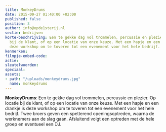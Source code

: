 ```yaml
---
title: MonkeyDrums
date: 2015-09-27 01:40:00 +02:00
published: false
position: 3
author: info@opde1sterij.nl
sectie: bedrijven
korte-beschrijving: Een te gekke dag vol trommelen, percussie en plezier. Op locatie
  bij de klant, of op een locatie van onze keuze. Met een hapje en een drankje is
  deze workshop om te toveren tot een evenement voor het hele bedrijf.
kenmerken: 
filmpje-embed-code: 
actie: 
sleutelwoorden: 
speciaal: 
assets:
- path: "/uploads/monkeydrums.jpg"
  name: monkeydrums
---
```


**MonkeyDrums**: Een te gekke dag vol trommelen, percussie en plezier. Op locatie bij de klant, of op een locatie van onze keuze. Met een hapje en een drankje is deze workshop om te toveren tot een evenement voor het hele bedrijf. Twee broers geven een spetterend openingsoptreden, waarna de werknemers aan de slag gaan. Afsluitend volgt een optreden met de hele groep en eventueel een DJ.
